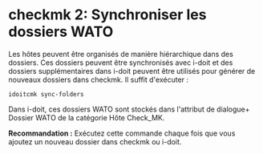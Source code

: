 # checkmk 2: Synchroniser les dossiers WATO

Les hôtes peuvent être organisés de manière hiérarchique dans des dossiers. Ces dossiers peuvent être synchronisés avec i-doit et des dossiers supplémentaires dans i-doit peuvent être utilisés pour générer de nouveaux dossiers dans checkmk. Il suffit d'exécuter :

    idoitcmk sync-folders

Dans i-doit, ces dossiers WATO sont stockés dans l'attribut de dialogue+ Dossier WATO de la catégorie Hôte Check_MK.

**Recommandation :** Exécutez cette commande chaque fois que vous ajoutez un nouveau dossier dans checkmk ou i-doit. 


